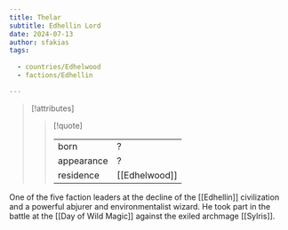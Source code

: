 ```yaml
---
title: Thelar
subtitle: Edhellin Lord
date: 2024-07-13
author: sfakias
tags:
  
  - countries/Edhelwood
  - factions/Edhellin

---
```

> [!attributes]
> 
> > [!quote]
> >
> > | | |
> > | --- | --- |
> > | born | ? |
> > | appearance | ? |
> > | residence | [[Edhelwood]] |

One of the five faction leaders at the decline of the [[Edhellin]] civilization and a powerful abjurer and environmentalist wizard. He took part in the battle at the [[Day of Wild Magic]] against the exiled archmage [[Sylris]].